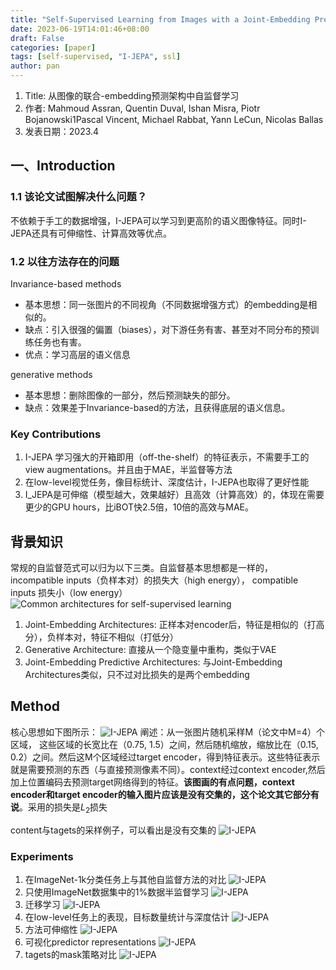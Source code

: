 ```yaml
---
title: "Self-Supervised Learning from Images with a Joint-Embedding Predictive Architecture"
date: 2023-06-19T14:01:46+08:00
draft: False
categories: [paper]
tags: [self-supervised, "I-JEPA", ssl]
author: pan
---
```


1. Title: 从图像的联合-embedding预测架构中自监督学习
2. 作者: Mahmoud Assran, Quentin Duval, Ishan Misra, Piotr Bojanowski1Pascal Vincent, Michael Rabbat, Yann LeCun, Nicolas Ballas
3. 发表日期：2023.4

## 一、Introduction

### 1.1 该论文试图解决什么问题？

不依赖于手工的数据增强，I-JEPA可以学习到更高阶的语义图像特征。同时I-JEPA还具有可伸缩性、计算高效等优点。

### 1.2 以往方法存在的问题

Invariance-based methods

+ 基本思想：同一张图片的不同视角（不同数据增强方式）的embedding是相似的。
+ 缺点：引入很强的偏置（biases），对下游任务有害、甚至对不同分布的预训练任务也有害。
+ 优点：学习高层的语义信息

generative methods

+ 基本思想：删除图像的一部分，然后预测缺失的部分。
+ 缺点：效果差于Invariance-based的方法，且获得底层的语义信息。

### Key Contributions

1. I-JEPA 学习强大的开箱即用（off-the-shelf）的特征表示，不需要手工的view augmentations。并且由于MAE，半监督等方法
2. 在low-level视觉任务，像目标统计、深度估计，I-JEPA也取得了更好性能
3. I_JEPA是可伸缩（模型越大，效果越好）且高效（计算高效）的，体现在需要更少的GPU hours，比iBOT快2.5倍，10倍的高效与MAE。

## 背景知识

常规的自监督范式可以归为以下三类。自监督基本思想都是一样的，incompatible inputs（负样本对）的损失大（high energy）， compatible inputs 损失小（low energy）
![Common architectures for self-supervised learning](/papers_IJEPA/IJEPA_1.png)

1. Joint-Embedding Architectures: 正样本对encoder后，特征是相似的（打高分），负样本对，特征不相似（打低分）
2. Generative Architecture: 直接从一个隐变量中重构，类似于VAE
3. Joint-Embedding Predictive Architectures: 与Joint-Embedding Architectures类似，只不过对比损失的是两个embedding

## Method

核心思想如下图所示：
![I-JEPA](/papers_IJEPA/IJEPA_2.png)
阐述：从一张图片随机采样M（论文中M=4）个区域， 这些区域的长宽比在（0.75, 1.5）之间，然后随机缩放，缩放比在（0.15, 0.2）之间。然后这M个区域经过target encoder，得到特征表示。这些特征表示就是需要预测的东西（与直接预测像素不同）。context经过context encoder,然后加上位置编码去预测target网络得到的特征。**该图画的有点问题，context encoder和target encoder的输入图片应该是没有交集的，这个论文其它部分有说**。采用的损失是$L_2$损失

content与tagets的采样例子，可以看出是没有交集的
![I-JEPA](/papers_IJEPA/IJEPA_3.png)

### Experiments

1. 在ImageNet-1k分类任务上与其他自监督方法的对比
   ![I-JEPA](/papers_IJEPA/IJEPA_4.png)
2. 只使用ImageNet数据集中的1%数据半监督学习
   ![I-JEPA](/papers_IJEPA/IJEPA_5.png)
3. 迁移学习
   ![I-JEPA](/papers_IJEPA/IJEPA_6.png)
4. 在low-level任务上的表现，目标数量统计与深度估计
   ![I-JEPA](/papers_IJEPA/IJEPA_7.png)
5. 方法可伸缩性
   ![I-JEPA](/papers_IJEPA/IJEPA_8.png)
6. 可视化predictor representations
   ![I-JEPA](/papers_IJEPA/IJEPA_9.png)
7. tagets的mask策略对比
   ![I-JEPA](/papers_IJEPA/IJEPA_10.png)